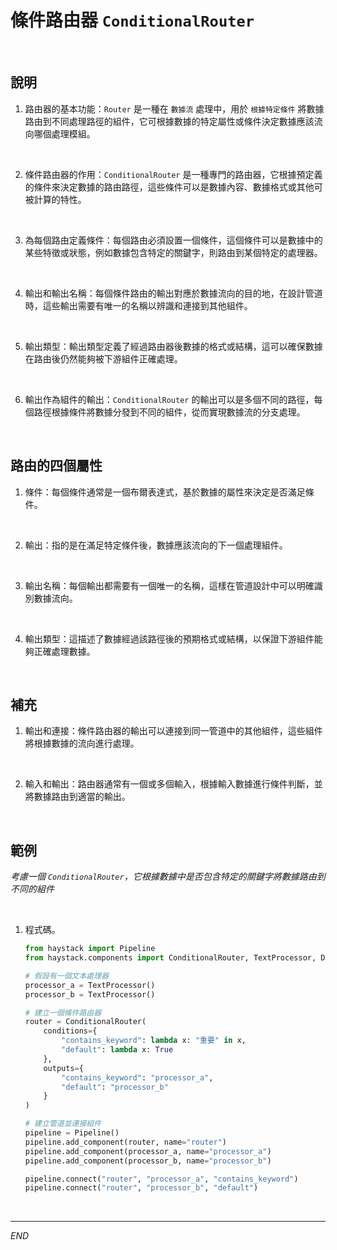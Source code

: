 # 條件路由器 `ConditionalRouter`

<br>

## 說明

1. 路由器的基本功能：`Router` 是一種在 `數據流` 處理中，用於 `根據特定條件` 將數據路由到不同處理路徑的組件，它可根據數據的特定屬性或條件決定數據應該流向哪個處理模組。

<br>

2. 條件路由器的作用：`ConditionalRouter` 是一種專門的路由器，它根據預定義的條件來決定數據的路由路徑，這些條件可以是數據內容、數據格式或其他可被計算的特性。

<br>

3. 為每個路由定義條件：每個路由必須設置一個條件，這個條件可以是數據中的某些特徵或狀態，例如數據包含特定的關鍵字，則路由到某個特定的處理器。

<br>

4. 輸出和輸出名稱：每個條件路由的輸出對應於數據流向的目的地，在設計管道時，這些輸出需要有唯一的名稱以辨識和連接到其他組件。

<br>

5. 輸出類型：輸出類型定義了經過路由器後數據的格式或結構，這可以確保數據在路由後仍然能夠被下游組件正確處理。

<br>

6. 輸出作為組件的輸出：`ConditionalRouter` 的輸出可以是多個不同的路徑，每個路徑根據條件將數據分發到不同的組件，從而實現數據流的分支處理。

<br>

## 路由的四個屬性

1. 條件：每個條件通常是一個布爾表達式，基於數據的屬性來決定是否滿足條件。

<br>

2. 輸出：指的是在滿足特定條件後，數據應該流向的下一個處理組件。

<br>

3. 輸出名稱：每個輸出都需要有一個唯一的名稱，這樣在管道設計中可以明確識別數據流向。

<br>

4. 輸出類型：這描述了數據經過該路徑後的預期格式或結構，以保證下游組件能夠正確處理數據。

<br>

## 補充

1. 輸出和連接：條件路由器的輸出可以連接到同一管道中的其他組件，這些組件將根據數據的流向進行處理。

<br>

2. 輸入和輸出：路由器通常有一個或多個輸入，根據輸入數據進行條件判斷，並將數據路由到適當的輸出。

<br>

## 範例

_考慮一個 `ConditionalRouter`，它根據數據中是否包含特定的關鍵字將數據路由到不同的組件_

<br>

1. 程式碼。

    ```python
    from haystack import Pipeline
    from haystack.components import ConditionalRouter, TextProcessor, DocumentWriter

    # 假設有一個文本處理器
    processor_a = TextProcessor()
    processor_b = TextProcessor()

    # 建立一個條件路由器
    router = ConditionalRouter(
        conditions={
            "contains_keyword": lambda x: "重要" in x,
            "default": lambda x: True
        },
        outputs={
            "contains_keyword": "processor_a",
            "default": "processor_b"
        }
    )

    # 建立管道並連接組件
    pipeline = Pipeline()
    pipeline.add_component(router, name="router")
    pipeline.add_component(processor_a, name="processor_a")
    pipeline.add_component(processor_b, name="processor_b")

    pipeline.connect("router", "processor_a", "contains_keyword")
    pipeline.connect("router", "processor_b", "default")
    ```

<br>

___

_END_